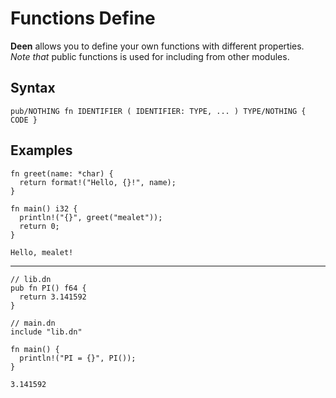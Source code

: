 # Functions Define

**Deen** allows you to define your own functions with different properties. <br/>
_Note that_ public functions is used for including from other modules.

## Syntax
```deen
pub/NOTHING fn IDENTIFIER ( IDENTIFIER: TYPE, ... ) TYPE/NOTHING { CODE }
```

## Examples
```
fn greet(name: *char) {
  return format!("Hello, {}!", name);
}

fn main() i32 {
  println!("{}", greet("mealet"));
  return 0;
}
```
```
Hello, mealet!
```

----

```deen
// lib.dn
pub fn PI() f64 {
  return 3.141592
}

// main.dn
include "lib.dn"

fn main() {
  println!("PI = {}", PI());
}
```
```
3.141592
```
